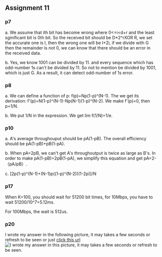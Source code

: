 ## Assignment 11
### p7
a. We assume that ith bit has become wrong where 0<=i<d+r and the least sginificant bit is 0th bit. So the received bit should be D*2^rXOR R, we set the accurate one is I, then the wrong one will be I+2i, if we divide with G then the remainder is not 0, we can know that there should be an error in the received data.

b. Yes, we know 1001 can be divided by 11. and every sequence which has odd-number 1s can't be divided by 11. So not to mention be divided by 1001, which is just G. As a result, it can detect odd-number of 1s error.

### p8
a. We can define a function of p:
f(p)=Np(1-p)^(N-1). The we get its derivation: f'(p)=N(1-p)^(N-1)-Np(N-1)(1-p)^(N-2). We make f'(p)=0, then p=1/N.

b. We put 1/N in the expression. We get lim f(1/N)=1/e.

### p10 
a. A's average throughouput should be pA(1-pB). The overall efficiency should be pA(1-pB)+pB(1-pA).

b. When pA=2pB, we can't get A's throughoutput is twice as large as B's. In order to make pA(1-pB)=2pB(1-pA), we simplify this equation and get pA=2-（pA/pB）.

c. [2p(1-p)^(N-1)+(N-1)p((1-p)^(N-2))(1-2p)]/N

### p17
When K=100, you should wait for 51200 bit times, for 10Mbps, you have to wait 51200/10^7=5.12ms.

For 100Mbps, the wait is 512us.

### p20
I wrote my answer in the following picture, it may takes a few seconds or refresh to be seen or just [click this url](http://note.youdao.com/noteshare?id=3b584f9a6d35c1d9a61c7ad466d51a00)
![I wrote my answer in this picture, it may takes a few seconds or refresh to be seen.](https://note.youdao.com/yws/api/personal/file/WEBc49830372e5aba7e59946fb6974cefce?method=download&shareKey=3b584f9a6d35c1d9a61c7ad466d51a00)
